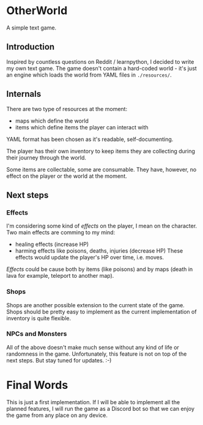 # OtherWorld
A simple text game.

## Introduction
Inspired by countless questions on Reddit / learnpython, I decided to write my own
text game. The game doesn't contain a hard-coded world - it's just an engine
which loads the world from YAML files in `./resources/`.

## Internals
There are two type of resources at the moment:
- maps which define the world
- items which define items the player can interact with

YAML format has been chosen as it's readable, self-documenting.

The player has their own inventory to keep items they are collecting during
their journey through the world.

Some items are collectable, some are consumable. They have, however, no effect
on the player or the world at the moment.

## Next steps

### Effects
I'm considering some kind of *effects* on the player, I mean on the character.
Two main effects are comming to my mind:
- healing effects (increase HP)
- harming effects like poisons, deaths, injuries (decrease HP)
These effects would update the player's HP over time, i.e. moves.

*Effects* could be cause both by items (like poisons) and by maps (death in lava
for example, teleport to another map).

### Shops
Shops are another possible extension to the current state of the game.
Shops should be pretty easy to implement as the current implementation of inventory
is quite flexible.

### NPCs and Monsters
All of the above doesn't make much sense without any kind of life or randomness
in the game.
Unfortunately, this feature is not on top of the next steps. But stay tuned for
updates. :-)

# Final Words
This is just a first implementation. If I will be able to implement all the 
planned features, I will run the game as a Discord bot so that we can enjoy 
the game from any place on any device.